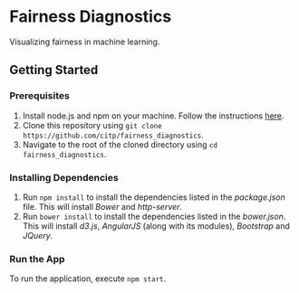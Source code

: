 # Fairness Diagnostics
Visualizing fairness in machine learning.

## Getting Started

### Prerequisites
1. Install node.js and npm on your machine. Follow the instructions [here](https://nodejs.org/en/download/).
2. Clone this repository using ```git clone https://github.com/citp/fairness_diagnostics```.
3. Navigate to the root of the cloned directory using ```cd fairness_diagnostics```.

### Installing Dependencies
1. Run ```npm install``` to install the dependencies listed in the *package.json* file. This will install *Bower* and *http-server*.
2. Run ```bower install``` to install the dependencies listed in the *bower.json*. This will install *d3.js*, *AngularJS* (along with its modules), *Bootstrap* and *JQuery*.

### Run the App
To run the application, execute ```npm start```.
